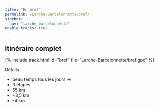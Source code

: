 ```yaml
---
title: "En bref"
permalink: /Larche-Barcelonnette/bref/
sidebar:
  nav: "larche_barcelonnette"
enable_tracks: true
---
```


## Itinéraire complet

{% include track.html id="bref" file="Larche-Barcelonnette/bref.gpx" %}

Détails :
* beau temps tous les jours :sunny:
* 3 étapes
* 55 km
* +3,5 km
* -4 km
